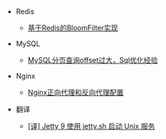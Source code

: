 - Redis

  - [基于Redis的BloomFilter实现](redis/redis-bloom-filter.md)

- MySQL

  - [MySQL分页查询offset过大，Sql优化经验](mysql/mysql-limit-optimization.md)

- Nginx

  - [Nginx正向代理和反向代理配置](nginx/nginx-config.md)

- 翻译

  - [[译] Jetty 9 使用 jetty.sh 启动 Unix 服务](translate/start-jetty-9.md)
  